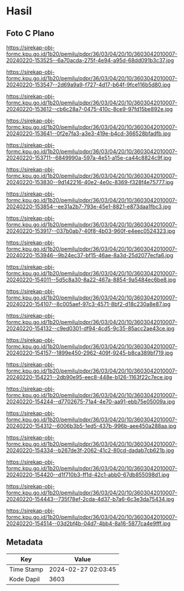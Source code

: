 # Hasil

## Foto C Plano

https://sirekap-obj-formc.kpu.go.id/1b20/pemilu/pdpr/36/03/04/20/10/3603042010007-20240220-153525--6a70acda-275f-4e94-a95d-68dd091b3c37.jpg

https://sirekap-obj-formc.kpu.go.id/1b20/pemilu/pdpr/36/03/04/20/10/3603042010007-20240220-153547--2d69a9a9-f727-4d17-b64f-9fce116b5d80.jpg

https://sirekap-obj-formc.kpu.go.id/1b20/pemilu/pdpr/36/03/04/20/10/3603042010007-20240220-153612--cb6c28a7-0475-410c-8ce9-97fd15be892e.jpg

https://sirekap-obj-formc.kpu.go.id/1b20/pemilu/pdpr/36/03/04/20/10/3603042010007-20240220-153641--0f2e7fa3-a3e3-419e-b4cd-366528bfadfb.jpg

https://sirekap-obj-formc.kpu.go.id/1b20/pemilu/pdpr/36/03/04/20/10/3603042010007-20240220-153711--6849990a-597a-4e51-a15e-ca44c8824c9f.jpg

https://sirekap-obj-formc.kpu.go.id/1b20/pemilu/pdpr/36/03/04/20/10/3603042010007-20240220-153830--9d142216-40e2-4e0c-8369-f328f4e75777.jpg

https://sirekap-obj-formc.kpu.go.id/1b20/pemilu/pdpr/36/03/04/20/10/3603042010007-20240220-153854--ee31a2b7-793e-45e1-8821-e873daa1fbc3.jpg

https://sirekap-obj-formc.kpu.go.id/1b20/pemilu/pdpr/36/03/04/20/10/3603042010007-20240220-153917--037b0ab7-40f8-4b03-960f-e4eec0524323.jpg

https://sirekap-obj-formc.kpu.go.id/1b20/pemilu/pdpr/36/03/04/20/10/3603042010007-20240220-153946--9b24ec37-bf15-46ae-8a3d-25d2077ecfa6.jpg

https://sirekap-obj-formc.kpu.go.id/1b20/pemilu/pdpr/36/03/04/20/10/3603042010007-20240220-154011--5d5c8a30-8a22-467a-8854-9a5484ec6be8.jpg

https://sirekap-obj-formc.kpu.go.id/1b20/pemilu/pdpr/36/03/04/20/10/3603042010007-20240220-154107--8c005aef-97c3-4571-8bf2-d18c230a8e87.jpg

https://sirekap-obj-formc.kpu.go.id/1b20/pemilu/pdpr/36/03/04/20/10/3603042010007-20240220-154132--c9ed0301-df94-4cd5-9c35-85acc2ae43ce.jpg

https://sirekap-obj-formc.kpu.go.id/1b20/pemilu/pdpr/36/03/04/20/10/3603042010007-20240220-154157--1899e450-2962-409f-9245-b8ca389bf719.jpg

https://sirekap-obj-formc.kpu.go.id/1b20/pemilu/pdpr/36/03/04/20/10/3603042010007-20240220-154221--2db90e95-eec8-448e-b126-1163f22c7ece.jpg

https://sirekap-obj-formc.kpu.go.id/1b20/pemilu/pdpr/36/03/04/20/10/3603042010007-20240220-154244--d7702675-71a4-4e70-aa91-ebb75e05009a.jpg

https://sirekap-obj-formc.kpu.go.id/1b20/pemilu/pdpr/36/03/04/20/10/3603042010007-20240220-154312--6006b3b5-1ed5-437b-996b-aee450a288aa.jpg

https://sirekap-obj-formc.kpu.go.id/1b20/pemilu/pdpr/36/03/04/20/10/3603042010007-20240220-154334--b267de3f-2062-41c2-80cd-dadab7cb621b.jpg

https://sirekap-obj-formc.kpu.go.id/1b20/pemilu/pdpr/36/03/04/20/10/3603042010007-20240220-154420--d1f710b3-ff1d-42c1-abb0-67db855098d1.jpg

https://sirekap-obj-formc.kpu.go.id/1b20/pemilu/pdpr/36/03/04/20/10/3603042010007-20240220-154443--735f78ef-2cda-4d37-b7a6-6c3e3da75434.jpg

https://sirekap-obj-formc.kpu.go.id/1b20/pemilu/pdpr/36/03/04/20/10/3603042010007-20240220-154514--03d2bf4b-04d7-4bb4-8a16-5877ca4e9fff.jpg


## Metadata

| Key        | Value               |
| ---------- | ------------------- |
| Time Stamp | 2024-02-27 02:03:45 |
| Kode Dapil | 3603                |



